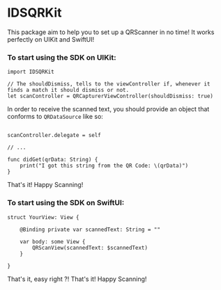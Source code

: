 # IDSQRKit

This package aim to help you to set up a QRScanner in no time!
It works perfectly on UIKit and SwiftUI!

### To start using the SDK on UIKit:

```
import IDSQRKit

// The shouldDismiss, tells to the viewController if, whenever it finds a match it should dismiss or not.
let scanController = QRCapturerViewController(shouldDismiss: true)

```

In order to receive the scanned text, you should provide an object that conforms to `QRDataSource` like so:

```

scanController.delegate = self

// ...

func didGet(qrData: String) {
    print("I got this string from the QR Code: \(qrData)")
}

```

That's it! Happy Scanning!

### To start using the SDK on SwiftUI:

```
struct YourView: View {
    
    @Binding private var scannedText: String = ""
    
    var body: some View {
        QRScanView(scannedText: $scannedText)
    }
    
}
```

That's it, easy right ?!
That's it! Happy Scanning!

